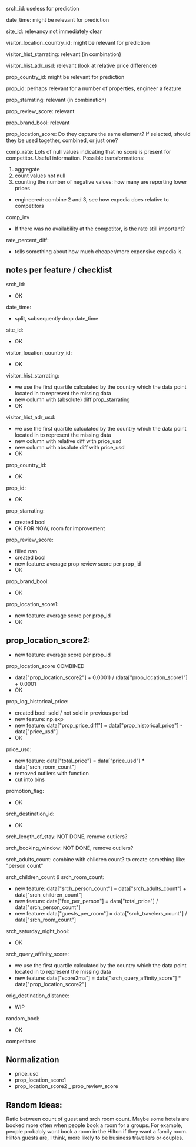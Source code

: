 srch_id:
useless for prediction

date_time:
might be relevant for prediction

site_id:
relevancy not immediately clear

visitor_location_country_id:
might be relevant for prediction

visitor_hist_starrating:
relevant (in combination)

visitor_hist_adr_usd:
relevant (look at relative price difference)

prop_country_id:
might be relevant for prediction

prop_id:
perhaps relevant for a number of properties, engineer a feature

prop_starrating:
relevant (in combination)

prop_review_score:
relevant

prop_brand_bool:
relevant

prop_location_score:
Do they capture the same element? If selected, should they be used together, combined, or just one?

comp_rate:
Lots of null values indicating that no score is present for competitor. Useful information. Possible transformations:
1) aggregate
2) count values not null
3) counting the number of negative values: how many are reporting lower prices
- engineered: combine 2 and 3, see how expedia does relative to competitors

comp_inv
- If there was no availability at the competitor, is the rate still important?

rate_percent_diff:
- tells something about how much cheaper/more expensive expedia is.

##  notes per feature / checklist
srch_id: 
- OK

date_time: 
- split, subsequently drop date_time

site_id: 
- OK

visitor_location_country_id: 
- OK

visitor_hist_starrating: 
- we use the first quartile calculated by the country which the data point located in to represent the missing data
- new column with (absolute) diff prop_starrating
- OK

visitor_hist_adr_usd:
- we use the first quartile calculated by the country which the data point located in to represent the missing data
- new column with relative diff with price_usd
- new column with absolute diff with price_usd
- OK

prop_country_id: 
- OK

prop_id: 
- OK

prop_starrating: 
- created bool
- OK FOR NOW, room for improvement

prop_review_score: 
- filled nan
- created bool
- new feature: average prop review score per prop_id
- OK

prop_brand_bool: 
- OK

prop_location_score1: 
- new feature: average score per prop_id
- OK

prop_location_score2: 
- 
- new feature: average score per prop_id

prop_location_score COMBINED
- data["prop_location_score2"] + 0.0001) / (data["prop_location_score1"] + 0.0001
- OK

prop_log_historical_price: 
- created bool: sold / not sold in previous period
- new feature: np.exp 
- new feature: data["prop_price_diff"] = data["prop_historical_price"] - data["price_usd"]
- OK

price_usd: 
- new feature: data["total_price"] = data["price_usd"] * data["srch_room_count"]
- removed outliers with function  
- cut into bins

promotion_flag: 
- OK

srch_destination_id: 
- OK

srch_length_of_stay: NOT DONE, remove outliers?

srch_booking_window: NOT DONE, remove outliers?

srch_adults_count:
combine with children count? to create something like: "person count"

srch_children_count & srch_room_count:
- new feature: data["srch_person_count"] = data["srch_adults_count"] + data["srch_children_count"] 
- new feature: data["fee_per_person"] = data["total_price"] / data["srch_person_count"]
- new feature: data["guests_per_room"] = data["srch_travelers_count"] / data["srch_room_count"]

srch_saturday_night_bool: 
- OK

srch_query_affinity_score:  
- we use the first quartile calculated by the country which the data point located in to represent the missing data
- new feature: data["score2ma"] = data["srch_query_affinity_score"] * data["prop_location_score2"]

orig_destination_distance: 
- WIP

random_bool: 
- OK

competitors:

## Normalization
- price_usd
- prop_location_score1
- prop_location_score2
_ prop_review_score


## Random Ideas:
Ratio between count of guest and srch room count. Maybe some hotels are booked more often when people book a room for a groups. 
For example, people probably wont book a room in the Hilton if they want a family room. Hilton guests are, I think, more likely to 
be business travellers or couples.
